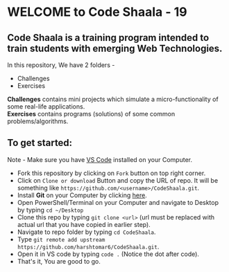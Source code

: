 # WELCOME to Code Shaala - 19

## Code Shaala is a training program intended to train students with emerging Web Technologies.

In this repository, We have 2 folders -
 * Challenges
 * Exercises

**Challenges** contains mini projects which simulate a  micro-functionality of some real-life applications. <br/>
**Exercises** contains programs (solutions) of some common problems/algorithms.

## To get started:

Note - Make sure you have [VS Code](https://code.visualstudio.com/download) installed on your Computer.

* Fork this repository by clicking on `Fork` button on top right corner.
* Click on `Clone or download` Button and copy the URL of repo. It will be something like `https://github.com/<username>/CodeShaala.git`.
* Install **Git** on your Computer by clicking [here](https://git-scm.com/downloads).
* Open PowerShell/Terminal on your Computer and navigate to Desktop by typing `cd ~/Desktop`
* Clone this repo by typing `git clone <url>` (url must be replaced with actual url that you have copied in earlier step).
* Navigate to repo folder by typing `cd CodeShaala`.
* Type `git remote add upstream https://github.com/harshtomar6/CodeShaala.git`.
* Open it in VS code by typing `code .` (Notice the dot after code).
* That's it, You are good to go.
